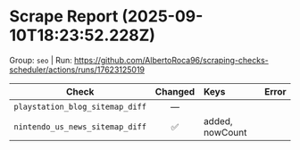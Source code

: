 # Scrape Report (2025-09-10T18:23:52.228Z)

Group: `seo`  |  Run: https://github.com/AlbertoRoca96/scraping-checks-scheduler/actions/runs/17623125019

| Check | Changed | Keys | Error |
|---|:---:|:--|:--|
| `playstation_blog_sitemap_diff` | — |  |  |
| `nintendo_us_news_sitemap_diff` | ✅ | added, nowCount |  |
